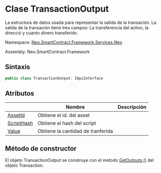 # Clase TransactionOutput

La estructura de datos usada para representar la salida de la transación. La salida de la transación tiene tres campos:
La transferencia del activo, la direcció y cuanto dinero transferido.

Namespace: [Neo.SmartContract.Framework.Services.Neo](../AntShares.md)

Assembly: Neo.SmartContract.Framework

## Sintaxis

```c#
public class TransactionOutput: IApiInterface
```

## Atributos

| | Nombre | Descripción |
| ---------------------------------------- | ---------------------------------------- | ------ |
| [AssetId](TransactionOutput/AssetId.md) | Obtiene el id. del asset |
| [ScriptHash](TransactionOutput/ScriptHash.md) | Obtiene el hash del script | 
| [Value](TransactionOutput/Value.md) | Obtiene la cantidad de tranferida |

## Método de constructor

El objeto TransactionOutput se construye con el metodo [GetOutputs ()](Transaction/GetOutputs.md) del objeto Transaction.


